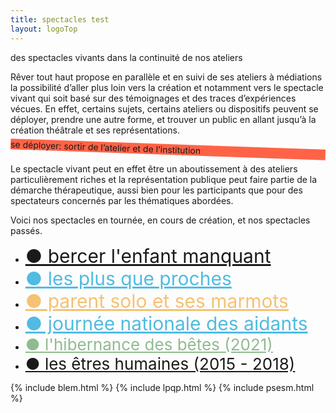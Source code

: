 ```yaml
---
title: spectacles test
layout: logoTop
---
```


<div class="Motto">des spectacles vivants dans la continuité de nos ateliers</div>

<p class="intro-text">Rêver tout haut propose en parallèle et en suivi de ses ateliers à médiations la possibilité d’aller plus loin vers la création et notamment vers le spectacle vivant qui soit basé sur des témoignages et des traces d’expériences vécues. En effet, certains sujets, certains ateliers ou dispositifs peuvent se déployer,  prendre une autre forme, et trouver un public en allant jusqu’à la création théâtrale et ses représentations.
</p>
<p class="shadow" style="transform:rotate(2deg); background-color:tomato">
   se déployer: sortir de l’atelier et de l’institution
</p>
<p class="intro-text">Le spectacle vivant peut en effet être un aboutissement à des ateliers particulièrement riches et la représentation publique peut faire partie de la démarche thérapeutique, aussi bien pour les participants que pour des spectateurs concernés par les thématiques abordées.
</p>
<p class="intro-text">Voici nos spectacles en tournée, en cours de création, et nos spectacles passés.

</p>

<ul class="CenterList">
  <li><a href="#blem" style="color:color:hsl(171, 93%, 25%); font-size:30px">●&nbsp;bercer l'enfant manquant</a></li>
  <li><a href="#lpqp" style="color:#51bbe1; font-size:30px">●&nbsp;les plus que proches</a></li>
  <li><a href="#psesm" style="color:#f6c172; font-size:30px">●&nbsp;parent solo et ses marmots</a></li>
  <li><a href="journee-nationale-des-aidants" style="color:#51bbe1; font-size:30px">●&nbsp;journée nationale des aidants</a>
  
  </li>
  <li><a href="#hib" style="font-size:26px; color:hsl(120,25.1%,64.9%)">●&nbsp;l'hibernance des bêtes (2021)</a></li> 
  <li><a href="#leh" style="font-size:26px">●&nbsp;les êtres humaines (2015 - 2018)</a></li>
       
</ul>

{% include blem.html %}
{% include lpqp.html %}
{% include psesm.html %}
